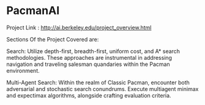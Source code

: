 # PacmanAI

Project Link :
http://ai.berkeley.edu/project_overview.html

Sections Of the Project Covered are:

Search:
Utilize depth-first, breadth-first, uniform cost, and A* search methodologies. These approaches are instrumental in addressing navigation and traveling salesman quandaries within the Pacman environment.


Multi-Agent Search:
Within the realm of Classic Pacman, encounter both adversarial and stochastic search conundrums. Execute multiagent minimax and expectimax algorithms, alongside crafting evaluation criteria.
